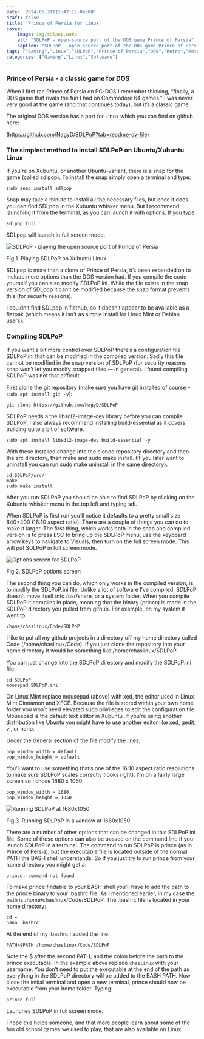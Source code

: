 ```yaml
---
date: '2024-05-31T11:47:15-04:00'
draft: false
title: 'Prince of Persia for Linux'
cover:
    image: img/sdlpop.webp
    alt: "SDLPoP - open-source port of the DOS game Prince of Persia"
    caption: "SDLPoP - open-source port of the DOS game Prince of Persia"
tags: ["Gaming","Linux","SDLPoP","Prince of Persia","DOS","Retro","Retro Gaming","Classic Gaming"]
categories: ["Gaming","Linux","Software"]
---
```


### Prince of Persia - a classic game for DOS

When I first ran Prince of Persia on PC-DOS I remember thinking, “finally, a DOS game that rivals the fun I had on Commodore 64 games.” I was never very good at the game (and that continues today), but it’s a classic game.

The original DOS version has a port for Linux which you can find on github here:

(https://github.com/NagyD/SDLPoP?tab=readme-ov-file)

### The simplest method to install SDLPoP on Ubuntu/Xubuntu Linux

If you’re on Xubuntu, or another Ubuntu-variant, there is a snap for the game (called sdlpop). To install the snap simply open a terminal and type:

```shell
sudo snap install sdlpop
```

Snap may take a minute to install all the necessary files, but once it does you can find SDLpop in the Xubuntu whisker menu. But I recommend launching it from the terminal, as you can launch it with options. If you type:

```shell
sdlpop full
```

SDLpop will launch in full screen mode.

![SDLPoP - playing the open source port of Prince of Persia](/img/sdlpop_action.webp)<figcaption>Fig 1. Playing SDLPoP on Xubuntu Linux</figcaption>

SDLpop is more than a clone of Prince of Persia, it’s been expanded on to include more options than the DOS version had. If you compile the code yourself you can also modify SDLPoP.ini. While the file exists in the snap version of SDLpop it can’t be modified because the snap format prevents this (for security reasons).

I couldn’t find SDLpop in flathub, so it doesn’t appear to be available as a flatpak (which means it isn't as simple install for Linux Mint or Debian users).

### Compiling SDLPoP

If you want a bit more control over SDLPoP there’s a configuration file SDLPoP.ini that can be modified in the compiled version. Sadly this file cannot be modified in the snap version of SDLPoP (for security reasons snap won’t let you modify snapped files — in general). I found compiling SDLPoP was not that difficult.

First clone the git repository (make sure you have git installed of course – ``sudo apt install git -y``):

```shell
git clone https://github.com/NagyD/SDLPoP
```

SDLPoP needs a the libsdl2-image-dev library before you can compile SDLPoP. I also always recommend installing build-essential as it covers building quite a bit of software.

```shell
sudo apt install libsdl2-image-dev build-essential -y
```

With these installed change into the cloned repository directory and then the src directory, then make and sudo make install. (If you later want to uninstall you can run sudo make uninstall in the same directory).

```shell
cd SDLPoP/src/
make
sudo make install
```

After you run SDLPoP you should be able to find SDLPoP by clicking on the Xubuntu whisker menu in the top left and typing sdl.

When SDLPoP is first run you’ll notice it defaults to a pretty small size 640×400 (16:10 aspect ratio). There are a couple of things you can do to make it larger. The first thing, which works both in the snap and compiled version is to press ESC to bring up the SDLPoP menu, use the keyboard arrow keys to navigate to Visuals, then turn on the full screen mode. This will put SDLPoP in full screen mode.

![Options screen for SDLPoP](/img/sdlpop_options.webp)<figcaption>Fig 2. SDLPoP options screen</figcaption>

The second thing you can do, which only works in the compiled version, is to modify the SDLPoP.ini file. Unlike a lot of software I’ve compiled, SDLPoP doesn’t move itself into /usr/share, or a system folder. When you compile SDLPoP it compiles in place, meaning that the binary (prince) is made in the SDLPoP directory you pulled from github. For example, on my system it went to:

```shell
/home/chaslinux/Code/SDLPoP
```

I like to put all my github projects in a directory off my home directory called Code (/home/chaslinux/Code). If you just clone the repository into your home directory it would be something like /home/chaslinux/SDLPoP.

You can just change into the SDLPoP directory and modify the SDLPoP.ini file:

```shell
cd SDLPoP
mousepad SDLPoP.ini
```

On Linux Mint replace mousepad (above) with xed, the editor used in Linux Mint Cinnamon and XFCE. Because the file is stored within your own home folder you won’t need elevated sudo privileges to edit the configuration file. Mousepad is the default text editor in Xubuntu. If you’re using another distribution like Ubuntu you might have to use another editor like xed, gedit, vi, or nano.

Under the General section of the file modify the lines:

```shell
pop_window_width = default
pop_window_height = default
```

You’ll want to use something that’s one of the 16:10 aspect ratio resolutions to make sure SDLPoP scales correctly (looks right). I’m on a fairly large screen so I chose 1680 x 1050.

```shell
pop_window_width = 1680
pop_window_height = 1050
```

![Running SDLPoP at 1680x1050](/img/sdlpop_1680x1050.webp)<figcaption>Fig 3. Running SDLPoP in a window at 1680x1050</figcaption>

There are a number of other options that can be changed in this SDLPoP.ini file. Some of those options can also be passed on the command line if you launch SDLPoP in a terminal. The command to run SDLPoP is prince (as in Prince of Persia), but the executable file is located outside of the normal PATH the BASH shell understands. So if you just try to run prince from your home directory you might get a:

```shell
prince: command not found
```

To make prince findable to your BASH shell you’ll have to add the path to the prince binary to your .bashrc file. As I mentioned earlier, in my case the path is /home/chaslinux/Code/SDLPoP. The .bashrc file is located in your home directory:

```shell
cd ~
nano .bashrc
```

At the end of my .bashrc I added the line:

```shell
PATH=$PATH:/home/chaslinux/Code/SDLPoP
```

Note the $ after the second PATH, and the colon before the path to the prince executable. In the example above replace ``chaslinux`` with your username. You don’t need to put the executable at the end of the path as everything in the SDLPoP directory will be added to the BASH PATH. Now close the initial terminal and open a new terminal, prince should now be executable from your home folder. Typing:

```shell
prince full
```

Launches SDLPoP in full screen mode.

I hope this helps someone, and that more people learn about some of the fun old school games we used to play, that are also available on Linux.

